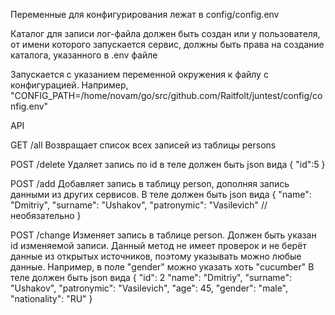 Переменные для конфигурирования лежат в config/config.env

Каталог для записи лог-файла должен быть создан или у пользователя, от имени которого запускается сервис, должны быть права на создание каталога, указанного в .env файле 

Запускается с указанием переменной окружения к файлу с конфигурацией. Например, "CONFIG_PATH=/home/novam/go/src/github.com/Raitfolt/juntest/config/config.env"

API

GET /all 
Возвращает список всех записей из таблицы persons

POST /delete 
Удаляет запись по id в теле должен быть json вида 
	{
	"id":5
	}

POST /add 
Добавляет запись в таблицу person, дополняя запись данными из других сервисов.
В теле должен быть json вида 
	{
	"name": "Dmitriy",
	"surname": "Ushakov",
	"patronymic": "Vasilevich" // необязательно
	}

POST /change
Изменяет запись в таблице person. Должен быть указан id изменяемой записи.
Данный метод не имеет проверок и не берёт данные из открытых источников, поэтому указывать
можно любые данные. Например, в поле "gender" можно указать хоть "cucumber" 
В теле должен быть json вида
	{
	"id": 2
	"name": "Dmitriy",
	"surname": "Ushakov",
	"patronymic": "Vasilevich",
	"age": 45,
	"gender": "male",
	"nationality": "RU"
	}
